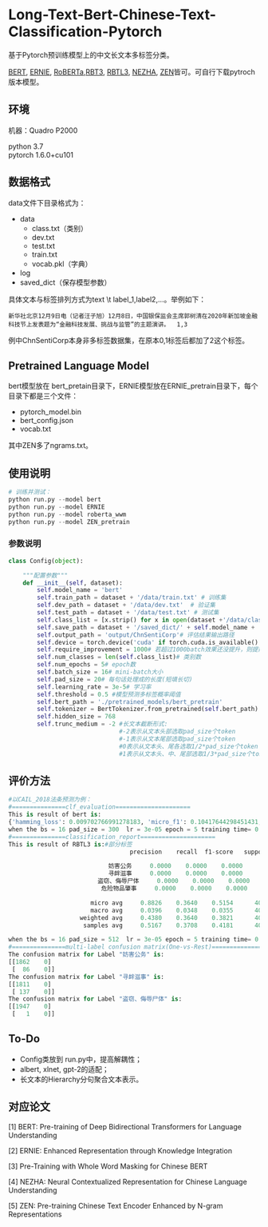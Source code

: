 # Long-Text-Bert-Chinese-Text-Classification-Pytorch
基于Pytorch预训练模型上的中文长文本多标签分类。

[BERT](https://github.com/google-research/bert), [ERNIE](https://github.com/PaddlePaddle/ERNIE/tree/repro), [RoBERTa](https://github.com/ymcui/Chinese-BERT-wwm),[RBT3](https://github.com/ymcui/Chinese-BERT-wwm), [RBTL3](https://github.com/ymcui/Chinese-BERT-wwm), [NEZHA](https://github.com/huawei-noah/Pretrained-Language-Model), [ZEN](https://github.com/sinovation/ZEN)皆可。可自行下载pytroch版本模型。

## 环境
机器：Quadro P2000

python 3.7  
pytorch 1.6.0+cu101  

## 数据格式

data文件下目录格式为：

- data
  - class.txt（类别）
  - dev.txt
  - test.txt
  - train.txt
  - vocab.pkl（字典）
- log
- saved_dict（保存模型参数）

具体文本与标签排列方式为text \t label_1,label2,...。举例如下：

```
新华社北京12月9日电（记者汪子旭）12月8日，中国银保监会主席郭树清在2020年新加坡金融科技节上发表题为“金融科技发展、挑战与监管”的主题演讲。	1,3
```

例中ChnSentiCorp本身非多标签数据集，在原本0,1标签后都加了2这个标签。

## Pretrained Language Model
bert模型放在 bert_pretain目录下，ERNIE模型放在ERNIE_pretrain目录下，每个目录下都是三个文件：
 - pytorch_model.bin  
 - bert_config.json  
 - vocab.txt  

其中ZEN多了ngrams.txt。

## 使用说明

```python
# 训练并测试：
python run.py --model bert
python run.py --model ERNIE
python run.py --model roberta_wwm
python run.py --model ZEN_pretrain
```

### 参数说明
```python
class Config(object):

    """配置参数"""
    def __init__(self, dataset):
        self.model_name = 'bert'
        self.train_path = dataset + '/data/train.txt' # 训练集
        self.dev_path = dataset + '/data/dev.txt'  # 验证集
        self.test_path = dataset + '/data/test.txt' # 测试集
        self.class_list = [x.strip() for x in open(dataset +'/data/class.txt',encoding='UTF-8').readlines()]# 类别名单
        self.save_path = dataset + '/saved_dict/' + self.model_name + '.ckpt' # 模型训练结果
        self.output_path = 'output/ChnSentiCorp'# 评估结果输出路径
        self.device = torch.device('cuda' if torch.cuda.is_available() else 'cpu') # 设备
        self.require_improvement = 1000# 若超过1000batch效果还没提升，则提前结束训练
        self.num_classes = len(self.class_list)# 类别数
        self.num_epochs = 5# epoch数
        self.batch_size = 16# mini-batch大小
        self.pad_size = 20# 每句话处理成的长度(短填长切)
        self.learning_rate = 3e-5# 学习率
        self.threshold = 0.5 #模型预测多标签概率阈值
        self.bert_path = './pretrained_models/bert_pretrain'
        self.tokenizer = BertTokenizer.from_pretrained(self.bert_path)
        self.hidden_size = 768
        self.trunc_medium = -2 #长文本截断形式:
        					   #-2表示从文本头部选取pad_size个token
            				   #-1表示从文本尾部选取pad_size个token
            				   #0表示从文本头、尾各选取1/2*pad_size个token
            				   #1表示从文本头、中、尾部选取1/3*pad_size个token
```

## 评价方法

```python
#以CAIL_2018法条预测为例：
#===============clf_evaluation=====================
This is result of bert is:
{'hamming_loss': 0.009702766991278183, 'micro_f1': 0.10417644298451431, 'micro_precision': 0.9487179487179487, 'micro_recall': 0.055114200595829194, 'instance_f1': 0.0745037645448323, 'instance_precision': 0.11396303901437371, 'instance_recall': 0.055527036276522924}
when the bs = 16 pad_size = 300  lr = 3e-05 epoch = 5 training time= 0:13:17
#===============classification_report=====================
This is result of RBTL3 is:#部分标签
                                  precision    recall  f1-score   support

                            妨害公务     0.0000    0.0000    0.0000        86
                            寻衅滋事     0.0000    0.0000    0.0000       137
                         盗窃、侮辱尸体     0.0000    0.0000    0.0000         1
                          危险物品肇事     0.0000    0.0000    0.0000         0

                       micro avg     0.8826    0.3640    0.5154      4028
                       macro avg     0.0396    0.0348    0.0355      4028
                    weighted avg     0.4380    0.3640    0.3821      4028
                     samples avg     0.5167    0.3708    0.4181      4028

when the bs = 16 pad_size = 512  lr = 3e-05 epoch = 5 training time= 0:08:52
#===============multi-label confusion matrix(One-vs-Rest)=====================
The confusion matrix for Label "妨害公务" is:
[[1862    0]
 [  86    0]]
The confusion matrix for Label "寻衅滋事" is:
[[1811    0]
 [ 137    0]]
The confusion matrix for Label "盗窃、侮辱尸体" is:
[[1947    0]
 [   1    0]]

```

## To-Do

 - Config类放到 run.py中，提高解耦性；
 - albert, xlnet, gpt-2的适配；
 - 长文本的Hierarchy分句聚合文本表示。


## 对应论文
[1] BERT: Pre-training of Deep Bidirectional Transformers for Language Understanding  

[2] ERNIE: Enhanced Representation through Knowledge Integration  

[3] Pre-Training with Whole Word Masking for Chinese BERT

[4] NEZHA: Neural Contextualized Representation for Chinese Language Understanding

[5] ZEN: Pre-training Chinese Text Encoder Enhanced by N-gram Representations